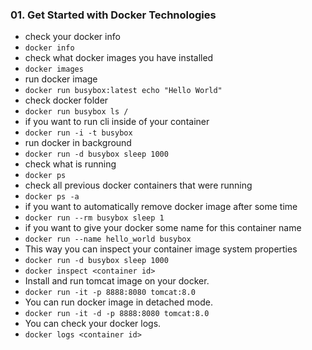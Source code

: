 ### 01. Get Started with Docker Technologies

- check your docker info
- ```docker info```
- check what docker images you have installed
- ```docker images```
- run docker image
- ```docker run busybox:latest echo "Hello World"```
- check docker folder
- ```docker run busybox ls /```
- if you want to run cli inside of your container
- ```docker run -i -t busybox```
- run docker in background
- ```docker run -d busybox sleep 1000```
- check what is running
- ```docker ps```
- check all previous docker containers that were running
- ```docker ps -a```
- if you want to automatically remove docker image after some time
- ```docker run --rm busybox sleep 1```
- if you want to give your docker some name for this container name
- ```docker run --name hello_world busybox```
- This way you can inspect your container image system properties
- ```docker run -d busybox sleep 1000```
- ```docker inspect <container id>```
- Install and run tomcat image on your docker.
- ```docker run -it -p 8888:8080 tomcat:8.0```
- You can run docker image in detached mode.
- ```docker run -it -d -p 8888:8080 tomcat:8.0```
- You can check your docker logs.
- ```docker logs <container id>```
